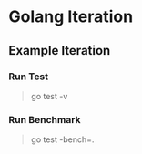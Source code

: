 # Golang Iteration

## Example Iteration

### Run Test
> go test -v

### Run Benchmark
> go test -bench=.